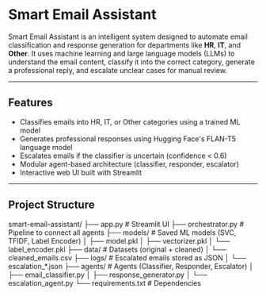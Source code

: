 # Smart Email Assistant

Smart Email Assistant is an intelligent system designed to automate email classification and response generation for departments like **HR**, **IT**, and **Other**. It uses machine learning and large language models (LLMs) to understand the email content, classify it into the correct category, generate a professional reply, and escalate unclear cases for manual review.

---

## Features

-  Classifies emails into HR, IT, or Other categories using a trained ML model
-  Generates professional responses using Hugging Face's FLAN-T5 language model
-  Escalates emails if the classifier is uncertain (confidence < 0.6)
-  Modular agent-based architecture (classifier, responder, escalator)
-  Interactive web UI built with Streamlit

---

##  Project Structure

smart-email-assistant/
├── app.py # Streamlit UI
├── orchestrator.py # Pipeline to connect all agents
├── models/ # Saved ML models (SVC, TFIDF, Label Encoder)
│ ├── model.pkl
│ ├── vectorizer.pkl
│ └── label_encoder.pkl
├── data/ # Datasets (original + cleaned)
│ └── cleaned_emails.csv
├── logs/ # Escalated emails stored as JSON
│ └── escalation_*.json
├── agents/ # Agents (Classifier, Responder, Escalator)
│ ├── email_classifier.py
│ ├── response_generator.py
│ └── escalation_agent.py
└── requirements.txt # Dependencies

